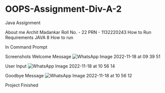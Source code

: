 # OOPS-Assignment-Div-A-2

Java Assignment

About me
Archit Madankar
Roll No. - 22
PRN - 1132220243
How to Run
Requirements JAVA 8
How to run

In Command Prompt

  
Screenshots
Welcome Message
![WhatsApp Image 2022-11-18 at 09 39 51](https://user-images.githubusercontent.com/107414864/202624978-8e61a3d5-475e-4280-a1c2-0f718d7dd45f.jpg)


User Input
![WhatsApp Image 2022-11-18 at 10 56 14](https://user-images.githubusercontent.com/107414864/202627228-418f7277-6b17-40ef-a9fc-e202f33d268a.jpg)



Goodbye Message 
![WhatsApp Image 2022-11-18 at 10 56 12](https://user-images.githubusercontent.com/107414864/202627294-30ffe915-862f-4e5e-960a-12df0f220e7f.jpg)

 Project Finished


